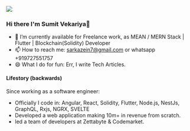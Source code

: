 ![](https://komarev.com/ghpvc/?username=sumitvekariya&color=brightgreen)


### Hi there I'm Sumit Vekariya👋

- 🔭 I’m currently available for Freelance work, as MEAN / MERN Stack | Flutter | Blockchain(Solidity) Developer
- 📫 How to reach me: sarkazein7@gmail.com or whatsapp +919727551757
- 😄 What I do for fun: Err, I write Tech Articles.


#### Lifestory (backwards)
Since working as a software engineer:

- Officially I code in:  Angular, React, Solidity, Flutter, Node.js, NestJs, GraphQL, Rxjs, NGRX, SVELTE
- Developed a web application making 10m+ in revenue from scratch.
- led a team of developers at Zettabyte & Codemarket.
